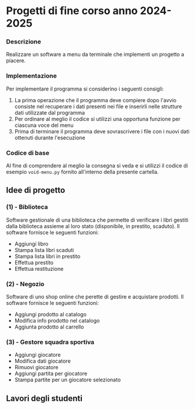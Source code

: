 # Progetti di fine corso anno 2024-2025

### Descrizione

Realizzare un software a menu da terminale che implementi un progetto a piacere.

### Implementazione

Per implementare il programma si considerino i seguenti consigli:

1. La prima operazione che il programma deve compiere dopo l'avvio consiste nel recuperare i dati presenti nei file e inserirli nelle strutture dati utilizzate dal programma
2. Per ordinare al meglio il codice si utilizzi una opportuna funzione per ciascuna voce del menu
3. Prima di terminare il programma deve sovrascrivere i file con i nuovi dati ottenuti durante l'esecuzione

###  Codice di base

Al fine di comprendere al meglio la consegna si veda e si utilizzi il codice di esempio `void-menu.py` fornito all'interno della presente cartella.

## Idee di progetto

### (1) - Biblioteca
Software gestionale di una biblioteca che permette di verificare i libri gestiti dalla biblioteca assieme al loro stato
(disponibile, in prestito, scaduto). Il software fornisce le seguenti funzioni:

* Aggiungi libro
* Stampa lista libri scaduti
* Stampa lista libri in prestito
* Effettua prestito
* Effettua restituzione

### (2) - Negozio
Software di uno shop online che perette di gestire e acquistare prodotti. Il software fornisce le seguenti funzioni:

* Aggiungi prodotto al catalogo
* Modifica info prodotto nel catalogo
* Aggiunta prodotto al carrello

### (3) - Gestore squadra sportiva

* Aggiungi giocatore
* Modifica dati giocatore
* Rimuovi giocatore
* Aggiungi partita per giocatore
* Stampa partite per un giocatore selezionato

## Lavori degli studenti